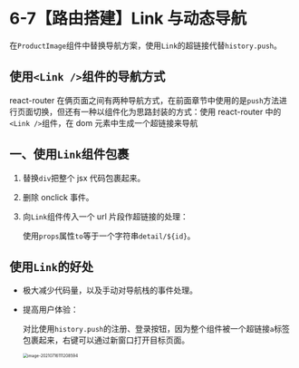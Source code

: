# 6-7【路由搭建】Link 与动态导航

在`ProductImage`组件中替换导航方案，使用`Link`的超链接代替`history.push`。



## 使用`<Link />`组件的导航方式

react-router 在俩页面之间有两种导航方式，在前面章节中使用的是`push`方法进行页面切换，但还有一种以组件化为思路封装的方式：使用 react-router 中的`<Link />`组件，在 dom 元素中生成一个超链接来导航



## 一、使用`Link`组件包裹

1. 替换`div`把整个 jsx 代码包裹起来。

2. 删除 onclick 事件。

3. 向`Link`组件传入一个 url 片段作超链接的处理：

    使用`props`属性`to`等于一个字符串`detail/${id}`。



## 使用`Link`的好处

+ 极大减少代码量，以及手动对导航栈的事件处理。

+ 提高用户体验：

    对比使用`history.push`的注册、登录按钮，因为整个组件被一个超链接`a`标签包裹起来，右键可以通过新窗口打开目标页面。

    <img src="https://i.loli.net/2021/07/16/EzOav4dbUicjDXG.png" alt="image-20210716111208594" style="zoom: 50%;" />

